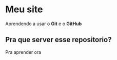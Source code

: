 # Meu site
Aprendendo a usar o **Git** e o **GitHub**
## Pra que server esse repositorio?
Pra aprender ora